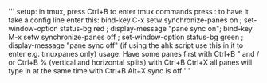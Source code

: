 '''
setup:
in tmux, press Ctrl+B to enter tmux commands
press : to have it take a config line
enter this:
bind-key C-x setw synchronize-panes on \;  set-window-option status-bg red \; display-message "pane sync on"; bind-key M-x setw synchronize-panes off \;  set-window-option status-bg green \; display-message "pane sync off"
(if using the ahk script use this in it to enter e.g. tmuxpanes only)
usage:
Have some panes first with Ctrl+B " and / or Ctrl+B % (vertical and horizontal splits) 
with Ctrl+B Ctrl+X all panes will type in at the same time
with Ctrl+B Alt+X sync is off
'''
